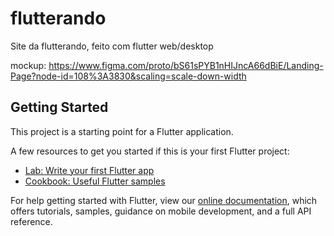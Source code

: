 # flutterando

Site da flutterando, feito com flutter web/desktop

mockup: https://www.figma.com/proto/bS61sPYB1nHIJncA66dBiE/Landing-Page?node-id=108%3A3830&scaling=scale-down-width

## Getting Started

This project is a starting point for a Flutter application.

A few resources to get you started if this is your first Flutter project:

- [Lab: Write your first Flutter app](https://flutter.dev/docs/get-started/codelab)
- [Cookbook: Useful Flutter samples](https://flutter.dev/docs/cookbook)

For help getting started with Flutter, view our
[online documentation](https://flutter.dev/docs), which offers tutorials,
samples, guidance on mobile development, and a full API reference.
